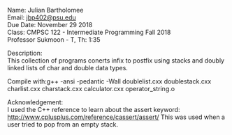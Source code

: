

                                                                            
Name: Julian Bartholomee                                                        
Email: jbp402@psu.edu                                                           
Due Date: November 29 2018                                                     
Class: CMPSC 122 - Intermediate Programming Fall 2018                           
Professor Sukmoon - T, Th: 1:35                                                 
                                                                                
Description:                                                                    
This collection of programs conerts infix to postfix using stacks and doubly linked lists of char and double data types.

Compile with:g++ -ansi -pedantic -Wall doublelist.cxx doublestack.cxx charlist.cxx charstack.cxx calculator.cxx operator_string.o

Acknowledgement:                                                                
I used the C++ reference to learn about the assert keyword: http://www.cplusplus.com/reference/cassert/assert/
This was used when a user tried to pop from an empty stack.      